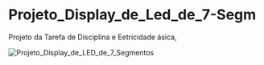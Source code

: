 # Projeto_Display_de_Led_de_7-Segm
Projeto da Tarefa de Disciplina e Eetricidade ásica,

![Projeto_Display_de_LED_de_7_Segmentos](https://github.com/user-attachments/assets/9eec8055-4d3a-4ee0-8d12-18627fa1eed5)
